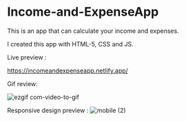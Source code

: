 # Income-and-ExpenseApp

This is an app that can calculate your income and expenses.

I created this app with HTML-5, CSS and JS.


Live preview :

https://incomeandexpenseapp.netlify.app/


Gif review:

![ezgif com-video-to-gif](https://github.com/mhakby/Income-and-ExpenseApp/assets/123645842/67376c41-fdc7-4553-aeeb-4abc6e3667d6)




Responsive design preview :
![mobile (2)](https://github.com/mhakby/Income-and-ExpenseApp/assets/123645842/9e5fad22-9734-4d7f-8d48-a745f6846549)




